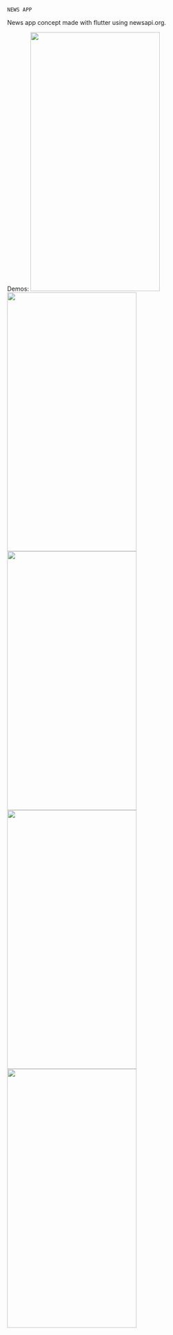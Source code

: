                                                                               NEWS APP

News app concept made with flutter using newsapi.org.

Demos:
<img src="https://user-images.githubusercontent.com/56259590/194857466-265b7f0f-d99f-4a91-9356-1c9b5c537b3e.jpg" width="300" height="600">
<img src="https://user-images.githubusercontent.com/56259590/194857512-96f9c5b8-718a-4213-9cf2-d294894bc291.jpg" width="300" height="600">
<img src="https://user-images.githubusercontent.com/56259590/194857548-496fcc77-8352-45b1-b409-3ac9b199bf0d.jpg" width="300" height="600">
<img src="https://user-images.githubusercontent.com/56259590/194857486-a2ba209c-1373-4ee9-bd37-07d69ed87fea.jpg" width="300" height="600">
<img src="https://user-images.githubusercontent.com/56259590/194857532-1c5f60b8-6fc0-4267-86b1-46dd260e9ce5.jpg" width="300" height="600">



